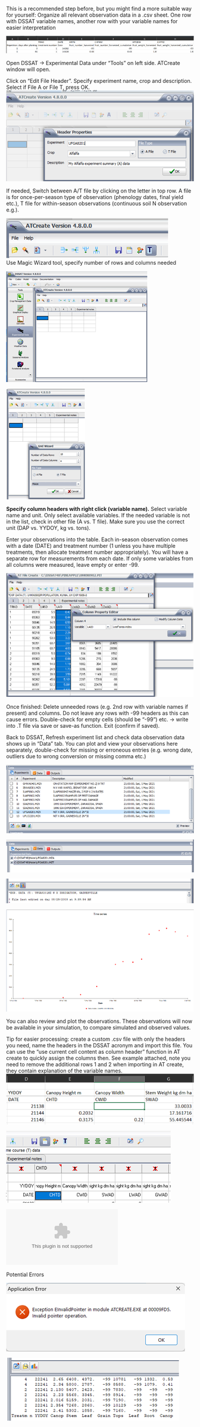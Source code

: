 This is a recommended step before, but you might find a more suitable way for yourself: Organize all relevant observation data in a .csv sheet. One row with DSSAT variable names, another row with your variable names for easier interpretation

![](Pasted%20image%2020231119010140.png)

Open DSSAT → Experimental Data under “Tools” on left side. ATCreate window will open.

Click on “Edit File Header”. Specify experiment name, crop and description. Select if File A or File T, press OK.
![](Pasted%20image%2020231119010132.png)

If needed, Switch between A/T file by clicking on the letter in top row. A file is for once-per-season type of observation (phenology dates, final yield etc.), T file for within-season observations (continuous soil N observation e.g.).

![](Pasted%20image%2020231119010127.png)  
Use Magic Wizard tool, specify number of rows and columns needed

![](Pasted%20image%2020231119010117.png)

![](Pasted%20image%2020231119010120.png)

**Specify column headers with right click (variable name).** Select variable name and unit. Only select available variables. If the needed variable is not in the list, check in other file (A vs. T file). Make sure you use the correct unit (DAP vs. YYDOY, kg vs. tons).

Enter your observations into the table. Each in-season observation comes with a date (DATE) and treatment number (1 unless you have multiple treatments, then allocate treatment number appropriately). You will have a separate row for measurements from each date. If only some variables from all columns were measured, leave empty or enter -99.

![](Pasted%20image%2020231119010109.png)

Once finished: Delete unneeded rows (e.g. 2nd row with variable names if present) and columns. Do not leave any rows with -99 headers as this can cause errors. Double-check for empty cells (should be “-99”) etc. → write into .T file via save or save-as function. Exit (confirm if saved).

Back to DSSAT, Refresh experiment list and check data observation data shows up in “Data” tab. You can plot and view your observations here separately, double-check for missing or erroneous entries (e.g. wrong date, outliers due to wrong conversion or missing comma etc.)

![](Pasted%20image%2020231119010044.png)

![](Pasted%20image%2020231119010047.png)

![](Pasted%20image%2020231119010051.png)

![](Pasted%20image%2020231119010055.png)

You can also review and plot the observations. These observations will now be available in your simulation, to compare simulated and observed values.

Tip for easier processing: create a custom .csv file with only the headers you need, name the headers in the DSSAT acronym and import this file. You can use the “use current cell content as column header” function in AT create to quickly assign the columns then.  See example attached, note you need to remove the additional rows 1 and 2 when importing in AT create, they contain explanation of the variable names. 
![](Pasted%20image%2020231217104843.png)

![](Pasted%20image%2020231217105156.png)

![](observations_fileT_example.csv)


Potential Errors

![](Pasted%20image%2020231219112606.png)

![](Pasted%20image%2020231219112806.png)